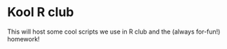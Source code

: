 # Kool R club
This will host some cool scripts we use in R club and the (always for-fun!) homework!
